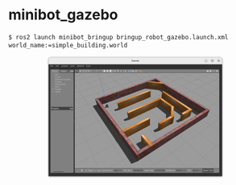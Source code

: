 # minibot_gazebo

```shell
$ ros2 launch minibot_bringup bringup_robot_gazebo.launch.xml world_name:=simple_building.world
```

<center><img src="../docs/gazebo_simple_building.png" width="70%"></center>
